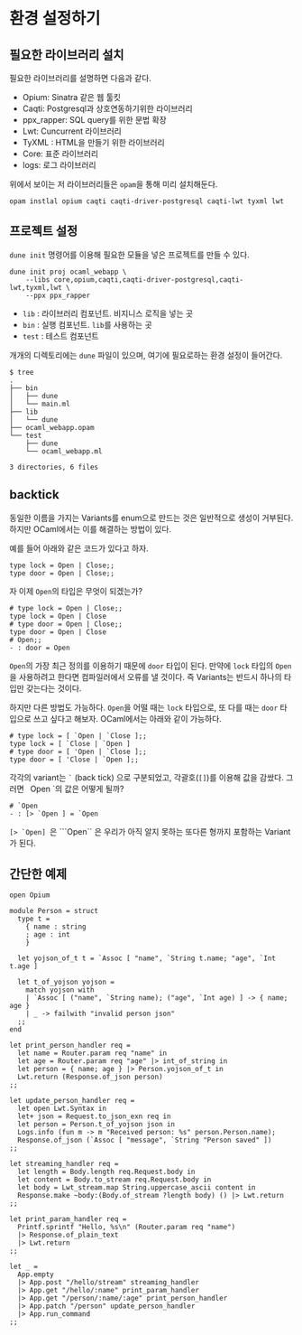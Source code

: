 # 환경 설정하기

## 필요한 라이브러리 설치

필요한 라이브러리를 설명하면 다음과 같다.

* Opium: Sinatra 같은 웹 툴킷
* Caqti: Postgresql과 상호연동하기위한 라이브러리
* ppx_rapper: SQL query를 위한 문법 확장
* Lwt: Cuncurrent 라이브러리
* TyXML : HTML을 만들기 위한 라이브러리
* Core: 표준 라이브러리
* logs: 로그 라이브러리

위에서 보이는 저 라이브러리들은 `opam`을 통해 미리 설치해둔다.

```
opam instlal opium caqti caqti-driver-postgresql caqti-lwt tyxml lwt
```

## 프로젝트 설정

`dune init` 명령어를 이용해 필요한 모듈을 넣은 프로젝트를 만들 수 있다.

```
dune init proj ocaml_webapp \
    --libs core,opium,caqti,caqti-driver-postgresql,caqti-lwt,tyxml,lwt \
    --ppx ppx_rapper
```

* `lib` :  라이브러리 컴포넌트. 비지니스 로직을 넣는 곳
* `bin` :  실행 컴포넌트. `lib`를 사용하는 곳
* `test` : 테스트 컴포넌트

개개의 디렉토리에는 `dune` 파일이 있으며, 여기에 필요로하는 환경 설정이 들어간다.

```
$ tree
.
├── bin
│   ├── dune
│   └── main.ml
├── lib
│   └── dune
├── ocaml_webapp.opam
└── test
    ├── dune
    └── ocaml_webapp.ml

3 directories, 6 files
```

## backtick

동일한 이름을 가지는 Variants를 enum으로 만드는 것은 일반적으로 생성이
거부된다. 하지만 OCaml에서는 이를 해결하는 방법이 있다.

예를 들어 아래와 같은 코드가 있다고 하자.

```
type lock = Open | Close;;
type door = Open | Close;;
```

자 이제 `Open`의 타입은 무엇이 되겠는가?

```
# type lock = Open | Close;;
type lock = Open | Close
# type door = Open | Close;;
type door = Open | Close
# Open;;
- : door = Open
```

`Open`의 가장 최근 정의를 이용하기 때문에 `door` 타입이 된다. 만약에
`lock` 타입의 `Open`을 사용하려고 한다면 컴파일러에서 오류를 낼
것이다. 즉 Variants는 반드시 하나의 타입만 갖는다는 것이다.

하지만 다른 방법도 가능하다. `Open`을 어떨 때는 `lock` 타입으로, 또
다를 때는 `door` 타입으로 쓰고 싶다고 해보자. OCaml에서는 아래와 같이
가능하다.

```
# type lock = [ `Open | `Close ];;
type lock = [ `Close | `Open ]
# type door = [ 'Open | `Close ];;
type door = [ 'Close | `Open ];;
```

각각의 variant는 `` ` `` (back tick) 으로 구분되었고, 각괄호(`[]`)를
이용해 값을 감쌌다. 그러면 ` `Open `의 값은 어떻게 될까?

```
# `Open
- : [> `Open ] = `Open
```

``[> `Open] ``은 ```Open`` 은 우리가 아직 알지 못하는 또다른 형까지
포함하는 Variant가 된다.

## 간단한 예제

```
open Opium

module Person = struct
  type t =
    { name : string
    ; age : int
    }

  let yojson_of_t t = `Assoc [ "name", `String t.name; "age", `Int t.age ]

  let t_of_yojson yojson =
    match yojson with
    | `Assoc [ ("name", `String name); ("age", `Int age) ] -> { name; age }
    | _ -> failwith "invalid person json"
  ;;
end

let print_person_handler req =
  let name = Router.param req "name" in
  let age = Router.param req "age" |> int_of_string in
  let person = { name; age } |> Person.yojson_of_t in
  Lwt.return (Response.of_json person)
;;

let update_person_handler req =
  let open Lwt.Syntax in
  let+ json = Request.to_json_exn req in
  let person = Person.t_of_yojson json in
  Logs.info (fun m -> m "Received person: %s" person.Person.name);
  Response.of_json (`Assoc [ "message", `String "Person saved" ])
;;

let streaming_handler req =
  let length = Body.length req.Request.body in
  let content = Body.to_stream req.Request.body in
  let body = Lwt_stream.map String.uppercase_ascii content in
  Response.make ~body:(Body.of_stream ?length body) () |> Lwt.return
;;

let print_param_handler req =
  Printf.sprintf "Hello, %s\n" (Router.param req "name")
  |> Response.of_plain_text
  |> Lwt.return
;;

let _ =
  App.empty
  |> App.post "/hello/stream" streaming_handler
  |> App.get "/hello/:name" print_param_handler
  |> App.get "/person/:name/:age" print_person_handler
  |> App.patch "/person" update_person_handler
  |> App.run_command
;;
```
